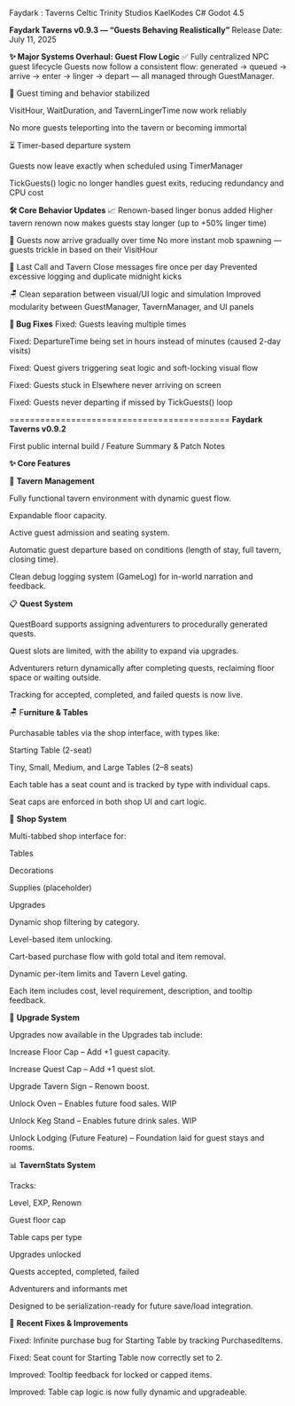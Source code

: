 Faydark : Taverns
Celtic Trinity Studios
KaelKodes
C# Godot 4.5

**Faydark Taverns v0.9.3 — “Guests Behaving Realistically”**
Release Date: July 11, 2025

**✨ Major Systems Overhaul: Guest Flow Logic**
✅ Fully centralized NPC guest lifecycle
Guests now follow a consistent flow: generated → queued → arrive → enter → linger → depart — all managed through GuestManager.

🧠 Guest timing and behavior stabilized

VisitHour, WaitDuration, and TavernLingerTime now work reliably

No more guests teleporting into the tavern or becoming immortal

⏳ Timer-based departure system

Guests now leave exactly when scheduled using TimerManager

TickGuests() logic no longer handles guest exits, reducing redundancy and CPU cost

**🛠️ Core Behavior Updates**
📈 Renown-based linger bonus added
Higher tavern renown now makes guests stay longer (up to +50% linger time)

📅 Guests now arrive gradually over time
No more instant mob spawning — guests trickle in based on their VisitHour

🍺 Last Call and Tavern Close messages fire once per day
Prevented excessive logging and duplicate midnight kicks

🪑 Clean separation between visual/UI logic and simulation
Improved modularity between GuestManager, TavernManager, and UI panels

**🐛 Bug Fixes**
Fixed: Guests leaving multiple times

Fixed: DepartureTime being set in hours instead of minutes (caused 2-day visits)

Fixed: Quest givers triggering seat logic and soft-locking visual flow

Fixed: Guests stuck in Elsewhere never arriving on screen

Fixed: Guests never departing if missed by TickGuests() loop

===========================================
**Faydark Taverns v0.9.2**

First public internal build / Feature Summary \& Patch Notes


**✨ Core Features**

🏰 **Tavern Management**

Fully functional tavern environment with dynamic guest flow.

Expandable floor capacity.

Active guest admission and seating system.

Automatic guest departure based on conditions (length of stay, full tavern, closing time).

Clean debug logging system (GameLog) for in-world narration and feedback.


📋 **Quest System**

QuestBoard supports assigning adventurers to procedurally generated quests.

Quest slots are limited, with the ability to expand via upgrades.

Adventurers return dynamically after completing quests, reclaiming floor space or waiting outside.

Tracking for accepted, completed, and failed quests is now live.

🪑 F**urniture \& Tables**

Purchasable tables via the shop interface, with types like:

Starting Table (2-seat)

Tiny, Small, Medium, and Large Tables (2–8 seats)

Each table has a seat count and is tracked by type with individual caps.

Seat caps are enforced in both shop UI and cart logic.


🛒 **Shop System**

Multi-tabbed shop interface for:

Tables

Decorations

Supplies (placeholder)

Upgrades

Dynamic shop filtering by category.

Level-based item unlocking.

Cart-based purchase flow with gold total and item removal.

Dynamic per-item limits and Tavern Level gating.

Each item includes cost, level requirement, description, and tooltip feedback.


🔧 **Upgrade System**

Upgrades now available in the Upgrades tab include:

Increase Floor Cap – Add +1 guest capacity.

Increase Quest Cap – Add +1 quest slot.

Upgrade Tavern Sign – Renown boost.

Unlock Oven – Enables future food sales. WIP

Unlock Keg Stand – Enables future drink sales. WIP

Unlock Lodging (Future Feature) – Foundation laid for guest stays and rooms.


📊 **TavernStats System**

Tracks:

Level, EXP, Renown

Guest floor cap

Table caps per type

Upgrades unlocked

Quests accepted, completed, failed

Adventurers and informants met

Designed to be serialization-ready for future save/load integration.


🔨 **Recent Fixes \& Improvements**

Fixed: Infinite purchase bug for Starting Table by tracking PurchasedItems.

Fixed: Seat count for Starting Table now correctly set to 2.

Improved: Tooltip feedback for locked or capped items.

Improved: Table cap logic is now fully dynamic and upgradeable.

